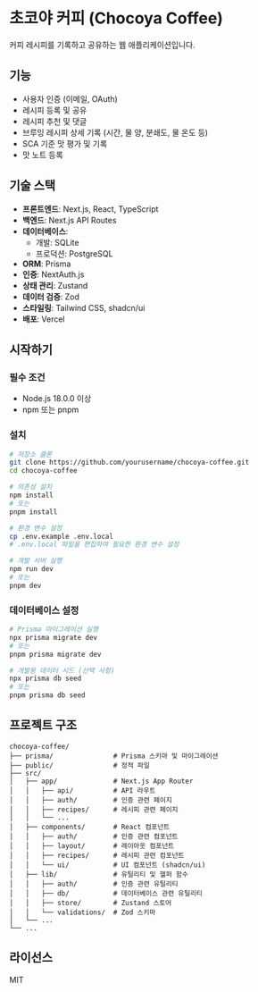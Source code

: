 # 초코야 커피 (Chocoya Coffee)

커피 레시피를 기록하고 공유하는 웹 애플리케이션입니다.

## 기능

- 사용자 인증 (이메일, OAuth)
- 레시피 등록 및 공유
- 레시피 추천 및 댓글
- 브루잉 레시피 상세 기록 (시간, 물 양, 분쇄도, 물 온도 등)
- SCA 기준 맛 평가 및 기록
- 맛 노트 등록

## 기술 스택

- **프론트엔드**: Next.js, React, TypeScript
- **백엔드**: Next.js API Routes
- **데이터베이스**: 
  - 개발: SQLite
  - 프로덕션: PostgreSQL
- **ORM**: Prisma
- **인증**: NextAuth.js
- **상태 관리**: Zustand
- **데이터 검증**: Zod
- **스타일링**: Tailwind CSS, shadcn/ui
- **배포**: Vercel

## 시작하기

### 필수 조건

- Node.js 18.0.0 이상
- npm 또는 pnpm

### 설치

```bash
# 저장소 클론
git clone https://github.com/yourusername/chocoya-coffee.git
cd chocoya-coffee

# 의존성 설치
npm install
# 또는
pnpm install

# 환경 변수 설정
cp .env.example .env.local
# .env.local 파일을 편집하여 필요한 환경 변수 설정

# 개발 서버 실행
npm run dev
# 또는
pnpm dev
```

### 데이터베이스 설정

```bash
# Prisma 마이그레이션 실행
npx prisma migrate dev
# 또는
pnpm prisma migrate dev

# 개발용 데이터 시드 (선택 사항)
npx prisma db seed
# 또는
pnpm prisma db seed
```

## 프로젝트 구조

```
chocoya-coffee/
├── prisma/               # Prisma 스키마 및 마이그레이션
├── public/               # 정적 파일
├── src/
│   ├── app/              # Next.js App Router
│   │   ├── api/          # API 라우트
│   │   ├── auth/         # 인증 관련 페이지
│   │   ├── recipes/      # 레시피 관련 페이지
│   │   └── ...
│   ├── components/       # React 컴포넌트
│   │   ├── auth/         # 인증 관련 컴포넌트
│   │   ├── layout/       # 레이아웃 컴포넌트
│   │   ├── recipes/      # 레시피 관련 컴포넌트
│   │   └── ui/           # UI 컴포넌트 (shadcn/ui)
│   ├── lib/              # 유틸리티 및 헬퍼 함수
│   │   ├── auth/         # 인증 관련 유틸리티
│   │   ├── db/           # 데이터베이스 관련 유틸리티
│   │   ├── store/        # Zustand 스토어
│   │   └── validations/  # Zod 스키마
│   └── ...
└── ...
```

## 라이선스

MIT
